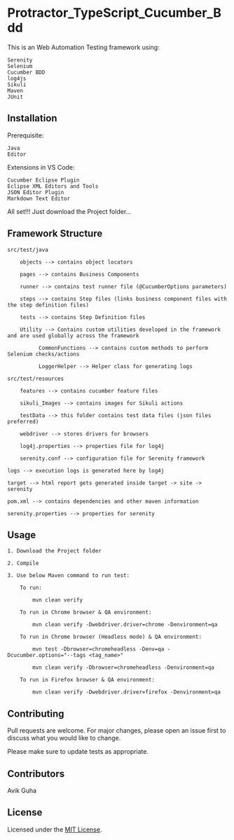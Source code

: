 # Protractor_TypeScript_Cucumber_Bdd

This is an Web Automation Testing framework using:

	Serenity
	Selenium
	Cucumber BDD
	log4js
	Sikuli
	Maven
	JUnit

## Installation

Prerequisite:

	Java
	Editor

Extensions in VS Code:

	Cucumber Eclipse Plugin
	Eclipse XML Editors and Tools
	JSON Editor Plugin
	Markdown Text Editor

All set!!! Just download the Project folder...

## Framework Structure

	src/test/java
	
		objects --> contains object locators
		
		pages --> contains Business Components
		
		runner --> contains test runner file (@CucumberOptions parameters)
		
		steps --> contains Step files (links business component files with the step definition files)
		
		tests --> contains Step Definition files
		
		Utility --> Contains custom utilities developed in the framework and are used globally across the framework
		
		      CommonFunctions --> contains custom methods to perform Selenium checks/actions
		
		      LoggerHelper --> Helper class for generating logs
	
	src/test/resources
	
		features --> contains cucumber feature files
		
		sikuli_Images --> contains images for Sikuli actions
		
		testData --> this folder contains test data files (json files preferred)
		
		webdriver --> stores drivers for browsers
		
		log4j.properties --> properties file for log4j
		
		serenity.conf --> configuration file for Serenity framework
	
	logs --> execution logs is generated here by log4j
	
	target --> html report gets generated inside target -> site -> serenity
	
	pom.xml --> contains dependencies and other maven information
	
	serenity.properties --> properties for serenity

## Usage

	1. Download the Project folder
	
	2. Compile
	
	3. Use below Maven command to run test:
	
		To run:
		
			mvn clean verify
			
		To run in Chrome browser & QA environment:
		
			mvn clean verify -Dwebdriver.driver=chrome -Denvironment=qa
		
		To run in Chrome browser (Headless mode) & QA environment:
		
			mvn test -Dbrowser=chromeheadless -Denv=qa -Dcucumber.options="--tags <tag_name>"
			
			mvn clean verify -Dbrowser=chromeheadless -Denvironment=qa
		
		To run in Firefox browser & QA environment:
		
			mvn clean verify -Dwebdriver.driver=firefox -Denvironment=qa

## Contributing

Pull requests are welcome. For major changes, please open an issue first to discuss what you would like to change.

Please make sure to update tests as appropriate.

## Contributors

Avik Guha

## License

Licensed under the [MIT License](LICENSE).
